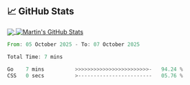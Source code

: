 
## &#x1f4c8; GitHub Stats

<a href="https://github.com/DustinMeyer1010">
  <img align="center" src="https://github-readme-stats.vercel.app/api/top-langs/?username=DustinMeyer1010&hide=java,html,css,tex&title_color=ffffff&text_color=c9cacc&icon_color=2bbc8a&bg_color=1d1f21&langs_count=5" />
</a>
<a href="https://github.com/DustinMeyer1010">
  <img align="center" src="https://github-readme-stats.vercel.app/api?username=DustinMeyer1010&show_icons=true&line_height=27&count_private=true&title_color=ffffff&text_color=c9cacc&icon_color=2bbc8a&bg_color=1d1f21" alt="Martin's GitHub Stats" />
</a>

<!--START_SECTION:waka-->

```rust
From: 05 October 2025 - To: 07 October 2025

Total Time: 7 mins

Go    7 mins          >>>>>>>>>>>>>>>>>>>>>>>>-   94.24 %
CSS   0 secs          >------------------------   05.76 %
```

<!--END_SECTION:waka-->
